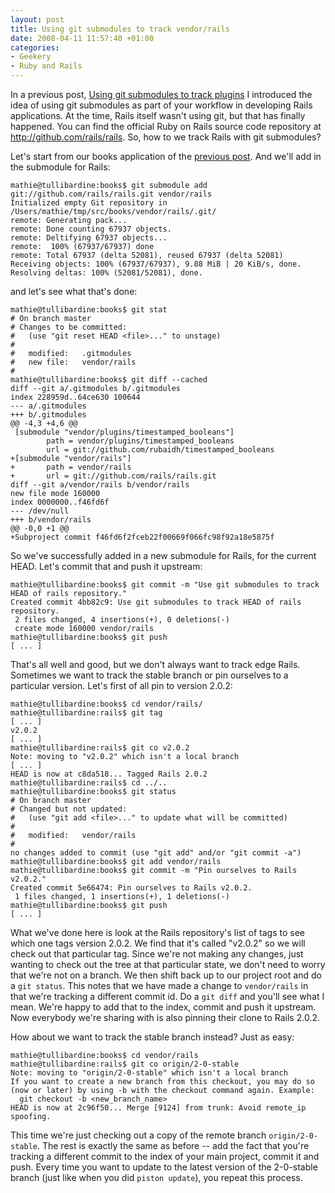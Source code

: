 ```yaml
---
layout: post
title: Using git submodules to track vendor/rails
date: 2008-04-11 11:57:40 +01:00
categories:
- Geekery
- Ruby and Rails
---
```

In a previous post, [Using git submodules to track plugins](http://woss.name/2008/04/09/using-git-submodules-to-track-vendorrails/)
I introduced the idea of using git submodules as part of your workflow in
developing Rails applications. At the time, Rails itself wasn't using git, but
that has finally happened. You can find the official Ruby on Rails source code
repository at <http://github.com/rails/rails>. So, how to we track Rails with
git submodules?

Let's start from our books application of the [previous post](http://woss.name/2008/04/09/using-git-submodules-to-track-vendorrails/).
And we'll add in the submodule for Rails:

    mathie@tullibardine:books$ git submodule add git://github.com/rails/rails.git vendor/rails
    Initialized empty Git repository in /Users/mathie/tmp/src/books/vendor/rails/.git/
    remote: Generating pack...
    remote: Done counting 67937 objects.
    remote: Deltifying 67937 objects...
    remote:  100% (67937/67937) done
    remote: Total 67937 (delta 52081), reused 67937 (delta 52081)
    Receiving objects: 100% (67937/67937), 9.88 MiB | 20 KiB/s, done.
    Resolving deltas: 100% (52081/52081), done.

and let's see what that's done:

    mathie@tullibardine:books$ git stat
    # On branch master
    # Changes to be committed:
    #   (use "git reset HEAD <file>..." to unstage)
    #
    #	modified:   .gitmodules
    #	new file:   vendor/rails
    #
    mathie@tullibardine:books$ git diff --cached
    diff --git a/.gitmodules b/.gitmodules
    index 228959d..64ce630 100644
    --- a/.gitmodules
    +++ b/.gitmodules
    @@ -4,3 +4,6 @@
     [submodule "vendor/plugins/timestamped_booleans"]
            path = vendor/plugins/timestamped_booleans
            url = git://github.com/rubaidh/timestamped_booleans
    +[submodule "vendor/rails"]
    +       path = vendor/rails
    +       url = git://github.com/rails/rails.git
    diff --git a/vendor/rails b/vendor/rails
    new file mode 160000
    index 0000000..f46fd6f
    --- /dev/null
    +++ b/vendor/rails
    @@ -0,0 +1 @@
    +Subproject commit f46fd6f2fceb22f00669f066fc98f92a18e5875f

So we've successfully added in a new submodule for Rails, for the current
HEAD. Let's commit that and push it upstream:

    mathie@tullibardine:books$ git commit -m "Use git submodules to track HEAD of rails repository."
    Created commit 4bb82c9: Use git submodules to track HEAD of rails repository.
     2 files changed, 4 insertions(+), 0 deletions(-)
     create mode 160000 vendor/rails
    mathie@tullibardine:books$ git push
    [ ... ]

That's all well and good, but we don't always want to track edge Rails.
Sometimes we want to track the stable branch or pin ourselves to a particular
version. Let's first of all pin to version 2.0.2:

    mathie@tullibardine:books$ cd vendor/rails/
    mathie@tullibardine:rails$ git tag
    [ ... ]
    v2.0.2
    [ ... ]
    mathie@tullibardine:rails$ git co v2.0.2
    Note: moving to "v2.0.2" which isn't a local branch
    [ ... ]
    HEAD is now at c8da518... Tagged Rails 2.0.2
    mathie@tullibardine:rails$ cd ../..
    mathie@tullibardine:books$ git status
    # On branch master
    # Changed but not updated:
    #   (use "git add <file>..." to update what will be committed)
    #
    #	modified:   vendor/rails
    #
    no changes added to commit (use "git add" and/or "git commit -a")
    mathie@tullibardine:books$ git add vendor/rails
    mathie@tullibardine:books$ git commit -m "Pin ourselves to Rails v2.0.2."
    Created commit 5e66474: Pin ourselves to Rails v2.0.2.
     1 files changed, 1 insertions(+), 1 deletions(-)
    mathie@tullibardine:books$ git push
    [ ... ]

What we've done here is look at the Rails repository's list of tags to see
which one tags version 2.0.2. We find that it's called "v2.0.2" so we will
check out that particular tag. Since we're not making any changes, just
wanting to check out the tree at that particular state, we don't need to worry
that we're not on a branch. We then shift back up to our project root and do a
`git status`. This notes that we have made a change to `vendor/rails` in that
we're tracking a different commit id. Do a `git diff` and you'll see what I
mean. We're happy to add that to the index, commit and push it upstream. Now
everybody we're sharing with is also pinning their clone to Rails 2.0.2.

How about we want to track the stable branch instead?  Just as easy:

    mathie@tullibardine:books$ cd vendor/rails
    mathie@tullibardine:rails$ git co origin/2-0-stable
    Note: moving to "origin/2-0-stable" which isn't a local branch
    If you want to create a new branch from this checkout, you may do so
    (now or later) by using -b with the checkout command again. Example:
      git checkout -b <new_branch_name>
    HEAD is now at 2c96f50... Merge [9124] from trunk: Avoid remote_ip spoofing.

This time we're just checking out a copy of the remote branch
`origin/2-0-stable`. The rest is exactly the same as before -- add the fact
that you're tracking a different commit to the index of your main project,
commit it and push. Every time you want to update to the latest version of the
2-0-stable branch (just like when you did `piston update`), you repeat this
process.
